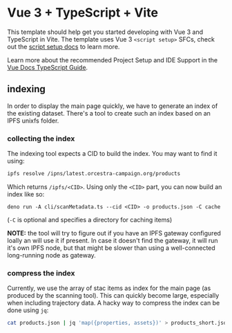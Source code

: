 # Vue 3 + TypeScript + Vite

This template should help get you started developing with Vue 3 and TypeScript
in Vite. The template uses Vue 3 `<script setup>` SFCs, check out the
[script setup docs](https://v3.vuejs.org/api/sfc-script-setup.html#sfc-script-setup)
to learn more.

Learn more about the recommended Project Setup and IDE Support in the
[Vue Docs TypeScript Guide](https://vuejs.org/guide/typescript/overview.html#project-setup).

## indexing

In order to display the main page quickly, we have to generate an index of the
existing dataset. There's a tool to create such an index based on an IPFS unixfs
folder.

### collecting the index

The indexing tool expects a CID to build the index. You may want to find it
using:

```bash
ipfs resolve /ipns/latest.orcestra-campaign.org/products
```

Which returns `/ipfs/<CID>`. Using only the `<CID>` part, you can now build an
index like so:

```
deno run -A cli/scanMetadata.ts --cid <CID> -o products.json -C cache
```

(`-C` is optional and specifies a directory for caching items)

**NOTE:** the tool will try to figure out if you have an IPFS gateway configured
loally an will use it if present. In case it doesn't find the gateway, it will
run it's own IPFS node, but that might be slower than using a well-connected
long-running node as gateway.

### compress the index

Currently, we use the array of stac items as index for the main page (as
produced by the scanning tool). This can quickly become large, especially when
including trajectory data. A hacky way to compress the index can be done using
`jq`:

```bash
cat products.json | jq 'map({properties, assets})' > products_short.json
```

